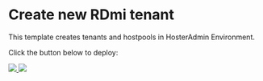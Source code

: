 # Create new RDmi tenant

This template creates tenants and hostpools in HosterAdmin Environment.


Click the button below to deploy:

<a href="https://portal.azure.com/#create/Microsoft.Template/uri/https%3A%2F%2Fraw.githubusercontent.com%2Fviswanadhamkudapu%2FRepository%2Fmaster%2Fcreateresource%2FmainTemplate.json" target="_blank">
    <img src="http://azuredeploy.net/deploybutton.png"/>
</a>
<a href="http://armviz.io/#/?load=https%3A%2F%2Fraw.githubusercontent.com%2Fviswanadhamkudapu%2FRepository%2Fmaster%2Fcreateresource%2FmainTemplate.json" target="_blank">
    <img src="http://armviz.io/visualizebutton.png"/>
</a>
